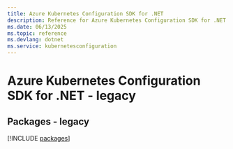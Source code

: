 ```yaml
---
title: Azure Kubernetes Configuration SDK for .NET
description: Reference for Azure Kubernetes Configuration SDK for .NET
ms.date: 06/13/2025
ms.topic: reference
ms.devlang: dotnet
ms.service: kubernetesconfiguration
---
```

# Azure Kubernetes Configuration SDK for .NET - legacy
## Packages - legacy
[!INCLUDE [packages](kubernetes-configuration-index.md)]